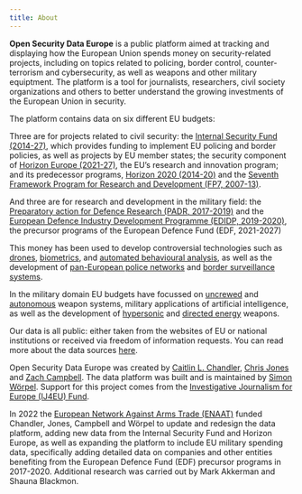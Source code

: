 ```yaml
---
title: About
---
```


**Open Security Data Europe** is a public platform aimed at tracking and
displaying how the European Union spends money on security-related projects,
including on topics related to policing, border control, counter-terrorism and
cybersecurity, as well as weapons and other military equiptment. The platform
is a tool for journalists, researchers, civil society organizations and others
to better understand the growing investments of the European Union in security.

The platform contains data on six different EU budgets:

Three are for projects related to civil security: the
[Internal Security Fund (2014-27)](/programs/Internal-Security-Fund), which
provides funding to implement EU policing and border policies, as well as
projects by EU member states; the security component of
[Horizon Europe (2021-27)](/programs/Horizon-Europe), the EU’s research and
innovation program; and its predecessor programs,
[Horizon 2020 (2014-20)](/programs/Horizon-2020) and
the [Seventh Framework Program for Research and Development (FP7, 2007-13)](/programs/FP7-Security).

And three are for research and development in the military field: the
[Preparatory action for Defence Research (PADR, 2017-2019)](/programs/PADR)
and the [European Defence Industry Development Programme (EDIDP, 2019-2020)](/programs/EDIDP),
the precursor programs of the European Defence Fund (EDF, 2021-2027)

This money has been used to develop controversial technologies such as
[drones](/projects/BorderUAS-Semi-autonomous-border-surveillance-platform-combining-next-generation-unmanned-aerial-veh--168),
[biometrics](/projects/PROTECT-Pervasive-and-UseR-Focused-BiomeTrics-BordEr-ProjeCT), and
[automated behavioural analysis](/projects/P-REACT-Petty-cRiminality-diminution-through-sEarch-and-Analysis-in-multi-source-video-Capturing-and--121), as well as the development of
[pan-European police networks](/projects/ILEAnet-Innovation-by-Law-Enforcement-Agencies-networking) and
[border surveillance systems](/projects/EUROSUR-II-enhanced-operational-capability).

In the military domain EU budgets have focussed on
[uncrewed](/projects/MALE-RPAS) and [autonomous](/projects/ARTUS)
weapon systems, military applications of artificial intelligence, as well as
the development of [hypersonic](/projects/PILUM)
and [directed energy](/projects/TALOS) weapons.

Our data is all public: either taken from the websites of EU or national
institutions or received via freedom of information requests. You can read more
about the data sources [here](/data).

Open Security Data Europe was created by
[Caitlin L. Chandler](http://www.caitlinlchandler.com/),
[Chris Jones](https://cjwords.net/)
and [Zach Campbell](https://twitter.com/notzachcampbell).
The data platform was built and is maintained by
[Simon Wörpel](https://medienrevolte.de). Support for this project comes from the
[Investigative Journalism for Europe (IJ4EU) Fund](https://www.investigativejournalismforeu.net/).

In 2022 the [European Network Against Arms Trade (ENAAT)](https://enaat.org/)
funded Chandler, Jones, Campbell and Wörpel to update and redesign the data
platform, adding new data from the Internal Security Fund and Horizon Europe,
as well as expanding the platform to include EU military spending data,
specifically adding detailed data on companies and other entities benefiting
from the European Defence Fund (EDF) precursor programs in 2017-2020.
Additional research was carried out by Mark Akkerman and Shauna Blackmon.

